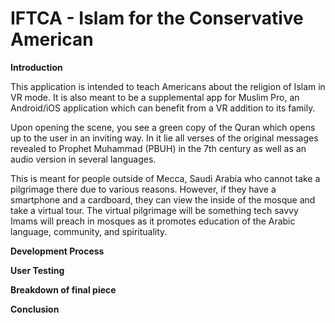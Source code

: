 # IFTCA - Islam for the Conservative American

__Introduction__

This application is intended to teach Americans about the religion of Islam in VR mode. It is also meant to be a supplemental app for Muslim Pro, an Android/iOS application which can benefit from a VR addition to its family.

Upon opening the scene, you see a green copy of the Quran which opens up to the user in an inviting way. In it lie all verses of the original messages revealed to Prophet Muhammad (PBUH) in the 7th century as well as an audio version in several languages. 

This is meant for people outside of Mecca, Saudi Arabia who cannot take a pilgrimage there due to various reasons. However, if they have a smartphone and a cardboard, they can view the inside of the mosque and take a virtual tour. The virtual pilgrimage will be something tech savvy Imams will preach in mosques as it promotes education of the Arabic language, community, and spirituality. 

__Development Process__

__User Testing__

__Breakdown of final piece__

__Conclusion__
